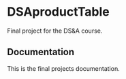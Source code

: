 # DSAproductTable

Final project for the DS&amp;A course.

## Documentation

This is the final projects documentation.
